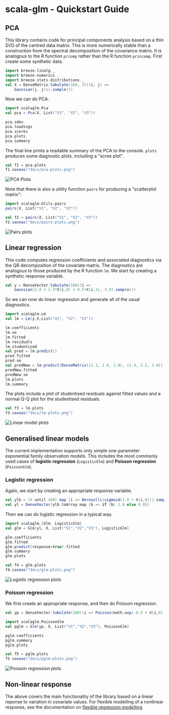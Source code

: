 # scala-glm - Quickstart Guide

## PCA

This library contains code for principal components analysis based on a thin SVD of the centred data matrix. This is more numerically stable than a construction from the spectral decomposition of the covariance matrix. It is analogous to the R function `prcomp` rather than the R function `princomp`. First create some synthetic data.

```scala mdoc:silent
import breeze.linalg._
import breeze.numerics._
import breeze.stats.distributions._
val X = DenseMatrix.tabulate(100, 3)((i, j) => 
	Gaussian(j, j+1).sample())
```
Now we can do PCA.
```scala mdoc:silent
import scalaglm.Pca
val pca = Pca(X, List("V1", "V2", "V3"))
```
```scala mdoc
pca.sdev
pca.loadings
pca.scores
pca.plots
pca.summary
```
The final line prints a readable summary of the PCA to the console. `plots` produces some diagnostic plots, including a "scree plot".

```scala mdoc:invisible
val f1 = pca.plots
f1.saveas("docs/pca-plots.png")
```
![PCA Plots](pca-plots.png)

Note that there is also a utility function `pairs` for producing a "scatterplot matrix":
```scala mdoc
import scalaglm.Utils.pairs
pairs(X, List("V1", "V2", "V3"))
```

```scala mdoc:invisible
val f2 = pairs(X, List("V1", "V2", "V3"))
f2.saveas("docs/pairs-plots.png")
```
![Pairs plots](pairs-plots.png)


## Linear regression

This code computes regression coefficients and associated diagnostics via the QR decomposition of the covariate matrix. The diagnostics are analogous to those produced by the R function `lm`. We start by creating a synthetic response variable.

```scala mdoc:silent
val y = DenseVector.tabulate(100)(i => 
	Gaussian(2.0 + 1.5*X(i,0) + 0.5*X(i,1), 3.0).sample())
```
So we can now do linear regression and generate all of the usual diagnostics.
```scala mdoc:silent
import scalaglm.Lm
val lm = Lm(y,X,List("V1", "V2", "V3"))
```
```scala mdoc
lm.coefficients
lm.se
lm.fitted
lm.residuals
lm.studentised
val pred = lm.predict()
pred.fitted
pred.se
val predNew = lm.predict(DenseMatrix((1.1, 1.6, 1.0), (1.4, 2.2, 3.0)))
predNew.fitted
predNew.se
lm.plots
lm.summary
```
The plots include a plot of studentised residuals against fitted values and a normal Q-Q plot for the studentised residuals.

```scala mdoc:invisible
val f3 = lm.plots
f3.saveas("docs/lm-plots.png")
```
![Linear model plots](lm-plots.png)


## Generalised linear models

The current implementation supports only simple one-parameter exponential family observation models. This includes the most commonly used cases of **logistic regression** (`LogisticGlm`) and **Poisson regression** (`PoissonGlm`).

### Logistic regression

Again, we start by creating an appropriate response variable.
```scala mdoc:silent
val ylb = (0 until 100) map (i => Bernoulli(sigmoid(1.0 + X(i,0))).sample())
val yl = DenseVector(ylb.toArray map {b => if (b) 1.0 else 0.0})
```

Then we can do logistic regression in a typical way.
```scala mdoc:silent
import scalaglm.{Glm, LogisticGlm}
val glm = Glm(yl, X, List("V1","V2","V3"), LogisticGlm)
```
```scala mdoc
glm.coefficients
glm.fitted
glm.predict(response=true).fitted
glm.summary
glm.plots
```

```scala mdoc:invisible
val f4 = glm.plots
f4.saveas("docs/glm-plots.png")
```
![Logistic regression plots](glm-plots.png)


### Poisson regression

We first create an appropriate response, and then do Poisson regression.
```scala mdoc:silent
val yp = DenseVector.tabulate(100)(i => Poisson(math.exp(-0.5 + X(i,0))).sample().toDouble)

import scalaglm.PoissonGlm
val pglm = Glm(yp, X, List("V1","V2","V3"), PoissonGlm)
```
```scala mdoc
pglm.coefficients
pglm.summary
pglm.plots
```
```scala mdoc:invisible
val f5 = pglm.plots
f5.saveas("docs/pglm-plots.png")
```
![Poisson regression plots](pglm-plots.png)


## Non-linear response

The above covers the main functionality of the library based on a linear reponse to variation in covariate values. For flexible modelling of a nonlinear response, see the documentation on [flexible regression modelling](FlexibleRegression.md).

